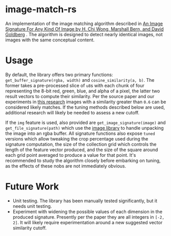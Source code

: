 image-match-rs
==============

An implementation of the image matching algorithm described in 
[An Image Signature For Any Kind Of Image by H. Chi Wong, Marshall Bern, and David Goldberg](http://www.cs.cmu.edu/~hcwong/Pdfs/icip02.ps)
. The algorithm is designed to detect nearly identical images, not images with the same conceptual content. 


Usage
=====

By default, the library offers two primary functions: `get_buffer_signature(rgba, width)` and `cosine_similarity(a, b)`.
The former takes a pre-processed slice of `u8`s with each chunk of four representing the 8-bit red, green, blue, and 
alpha of a pixel, the latter two result vectors to compute their similarity. Per the source paper and our experiments
in [this research](https://github.com/alt-text-org/image-algo-testing) images with a similarity greater than `0.6` can
be considered likely matches. If the tuning methods described below are used, additional research will likely be needed
to assess a new cutoff.

If the `img` feature is used, also provided are `get_image_signature(image)` and `get_file_signature(path)` which use 
the [image library](https://crates.io/crates/image) to handle unpacking the image into an rgba buffer. All signature
functions also expose `tuned` versions which allow tweaking the crop percentage used during the signature computation, 
the size of the collection grid which controls the length of the feature vector produced, and the size of the 
square around each grid point averaged to produce a value for that point. It's recommended to study the algorithm 
closely before embarking on tuning, as the effects of these nobs are not immediately obvious.
 

Future Work
===========

- Unit testing. The library has been manually tested significantly, but it needs unit testing.
- Experiment with widening the possible values of each dimension in the produced signature. Presently per the paper they
  are all integers in `[-2, 2]`. It will likely require experimentation around a new suggested vector similarity cutoff.